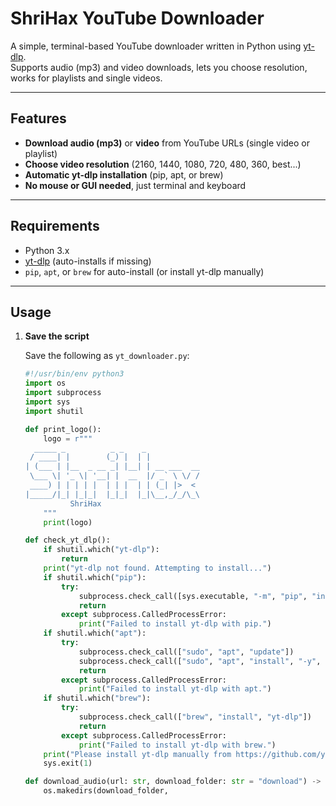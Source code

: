 # ShriHax YouTube Downloader

A simple, terminal-based YouTube downloader written in Python using [yt-dlp](https://github.com/yt-dlp/yt-dlp).  
Supports audio (mp3) and video downloads, lets you choose resolution, works for playlists and single videos.

---

## Features

- **Download audio (mp3)** or **video** from YouTube URLs (single video or playlist)
- **Choose video resolution** (2160, 1440, 1080, 720, 480, 360, best...)
- **Automatic yt-dlp installation** (pip, apt, or brew)
- **No mouse or GUI needed**, just terminal and keyboard

---

## Requirements

- Python 3.x
- [yt-dlp](https://github.com/yt-dlp/yt-dlp) (auto-installs if missing)
- `pip`, `apt`, or `brew` for auto-install (or install yt-dlp manually)

---

## Usage

1. **Save the script**

    Save the following as `yt_downloader.py`:

    ```python
    #!/usr/bin/env python3
    import os
    import subprocess
    import sys
    import shutil

    def print_logo():
        logo = r"""
      _____ _          _ _    _            
     / ____| |        (_) |  | |           
    | (___ | |__  _ __ _| |__| | __ ___  __
     \___ \| '_ \| '__| |  __  |/ _` \ \/ /
     ____) | | | | |  | | |  | | (_| |>  < 
    |_____/|_| |_|_|  |_|_|  |_|\__,_/_/\_\                
              ShriHax
        """
        print(logo)

    def check_yt_dlp():
        if shutil.which("yt-dlp"):
            return
        print("yt-dlp not found. Attempting to install...")
        if shutil.which("pip"):
            try:
                subprocess.check_call([sys.executable, "-m", "pip", "install", "yt-dlp"])
                return
            except subprocess.CalledProcessError:
                print("Failed to install yt-dlp with pip.")
        if shutil.which("apt"):
            try:
                subprocess.check_call(["sudo", "apt", "update"])
                subprocess.check_call(["sudo", "apt", "install", "-y", "yt-dlp"])
                return
            except subprocess.CalledProcessError:
                print("Failed to install yt-dlp with apt.")
        if shutil.which("brew"):
            try:
                subprocess.check_call(["brew", "install", "yt-dlp"])
                return
            except subprocess.CalledProcessError:
                print("Failed to install yt-dlp with brew.")
        print("Please install yt-dlp manually from https://github.com/yt-dlp/yt-dlp")
        sys.exit(1)

    def download_audio(url: str, download_folder: str = "download") -> None:
        os.makedirs(download_folder,

